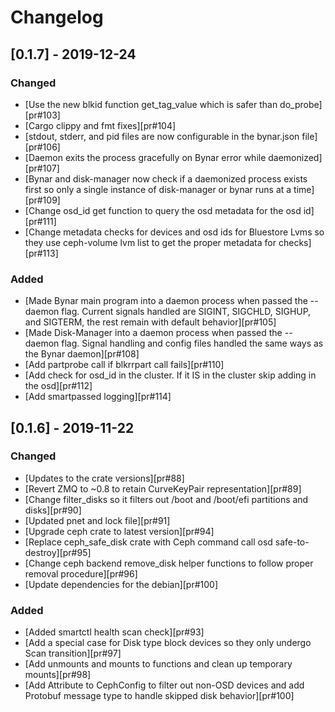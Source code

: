 # Changelog

## [0.1.7] - 2019-12-24

### Changed

- [Use the new blkid function get_tag_value which is safer than do_probe][pr#103]
- [Cargo clippy and fmt fixes][pr#104]
- [stdout, stderr, and pid files are now configurable in the bynar.json file][pr#106]
- [Daemon exits the process gracefully on Bynar error while daemonized][pr#107]
- [Bynar and disk-manager now check if a daemonized process exists first so only a single instance of disk-manager or bynar runs at a time][pr#109]
- [Change osd_id get function to query the osd metadata for the osd id][pr#111]
- [Change metadata checks for devices and osd ids for Bluestore Lvms so they use ceph-volume lvm list to get the proper metadata for checks][pr#113]

### Added

- [Made Bynar main program into a daemon process when passed the --daemon flag.  Current signals handled are SIGINT, SIGCHLD, SIGHUP, and SIGTERM, the rest remain with default behavior][pr#105]
- [Made Disk-Manager into a daemon process when passed the --daemon flag.  Signal handling and config files handled the same ways as the Bynar daemon][pr#108]
- [Add partprobe call if blkrrpart call fails][pr#110]
- [Add check for osd_id in the cluster.  If it IS in the cluster skip adding in the osd][pr#112]
- [Add smartpassed logging][pr#114]

## [0.1.6] - 2019-11-22

### Changed

- [Updates to the crate versions][pr#88]
- [Revert ZMQ to ~0.8 to retain CurveKeyPair representation][pr#89]
- [Change filter_disks so it filters out /boot and /boot/efi partitions and disks][pr#90]
- [Updated pnet and lock file][pr#91]
- [Upgrade ceph crate to latest version][pr#94]
- [Replace ceph_safe_disk crate with Ceph command call osd safe-to-destroy][pr#95]
- [Change ceph backend remove_disk helper functions to follow proper removal procedure][pr#96]
- [Update dependencies for the debian][pr#100]


### Added

- [Added smartctl health scan check][pr#93]
- [Add a special case for Disk type block devices so they only undergo Scan transition][pr#97]
- [Add unmounts and mounts to functions and clean up temporary mounts][pr#98]
- [Add Attribute to CephConfig to filter out non-OSD devices and add Protobuf message type to handle skipped disk behavior][pr#100]
